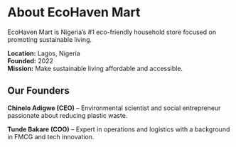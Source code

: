 # About EcoHaven Mart

EcoHaven Mart is Nigeria’s #1 eco-friendly household store focused on promoting sustainable living.

**Location:** Lagos, Nigeria  
**Founded:** 2022  
**Mission:** Make sustainable living affordable and accessible.

## Our Founders

**Chinelo Adigwe (CEO)** – Environmental scientist and social entrepreneur passionate about reducing plastic waste.

**Tunde Bakare (COO)** – Expert in operations and logistics with a background in FMCG and tech innovation.